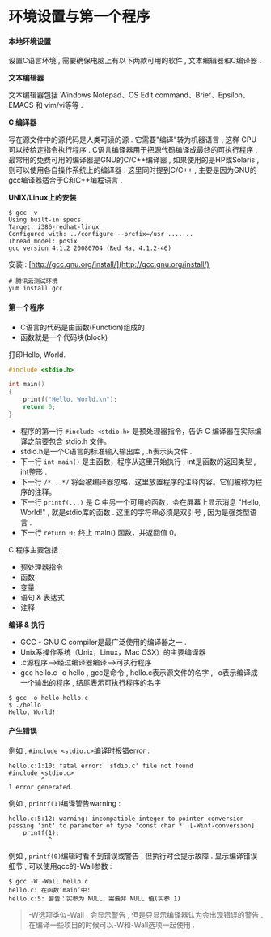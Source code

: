 # 环境设置与第一个程序

#### 本地环境设置

设置C语言环境 , 需要确保电脑上有以下两款可用的软件 , 文本编辑器和C编译器 .

**文本编辑器**

文本编辑器包括 Windows Notepad、OS Edit command、Brief、Epsilon、EMACS 和 vim/vi等等 .

**C 编译器**

写在源文件中的源代码是人类可读的源 . 它需要"编译"转为机器语言 , 这样 CPU 可以按给定指令执行程序 . C语言编译器用于把源代码编译成最终的可执行程序 . 最常用的免费可用的编译器是GNU的C/C++编译器 , 如果使用的是HP或Solaris , 则可以使用各自操作系统上的编译器 . 这里同时提到C/C++ , 主要是因为GNU的gcc编译器适合于C和C++编程语言 .

**UNIX/Linux上的安装**

```
$ gcc -v
Using built-in specs.
Target: i386-redhat-linux
Configured with: ../configure --prefix=/usr .......
Thread model: posix
gcc version 4.1.2 20080704 (Red Hat 4.1.2-46)
```

安装 : [http://gcc.gnu.org/install/](http://gcc.gnu.org/install/)

```
# 腾讯云测试环境
yum install gcc
```

#### 第一个程序

* C语言的代码是由函数\(Function\)组成的
* 函数就是一个代码块\(block\)

打印Hello, World.

```c
#include <stdio.h>

int main()
{
    printf("Hello, World.\n");
    return 0;
}
```

* 程序的第一行 `#include <stdio.h>` 是预处理器指令，告诉 C 编译器在实际编译之前要包含 stdio.h 文件。
* stdio.h是一个C语言的标准输入输出库 , .h表示头文件 . 
* 下一行 `int main()` 是主函数，程序从这里开始执行 , int是函数的返回类型 , int整形 . 
* 下一行 `/*...*/` 将会被编译器忽略，这里放置程序的注释内容。它们被称为程序的注释。
* 下一行 `printf(...)` 是 C 中另一个可用的函数，会在屏幕上显示消息 "Hello, World!" , 就是stdio库的函数 . 这里的字符串必须是双引号 , 因为是强类型语言 . 
* 下一行 `return 0;` 终止 main\(\) 函数，并返回值 0。

C 程序主要包括 :

* 预处理器指令
* 函数
* 变量
* 语句 & 表达式
* 注释

**编译 & 执行**

* GCC - GNU C compiler是最广泛使用的编译器之一 . 
* Unix系操作系统（Unix，Linux，Mac OSX）的主要编译器
* .c源程序--&gt;经过编译器编译--&gt;可执行程序
* gcc hello.c -o hello , gcc是命令 , hello.c表示源文件的名字 , -o表示编译成一个输出的程序 , 结尾表示可执行程序的名字

```
$ gcc -o hello hello.c
$ ./hello
Hello, World!
```

#### 产生错误

例如 , `#include <stdio.c>`编译时报错error :

```
hello.c:1:10: fatal error: 'stdio.c' file not found
#include <stdio.c>
         ^
1 error generated.
```

例如 , `printf(1)`编译警告warning :

```
hello.c:5:12: warning: incompatible integer to pointer conversion passing 'int' to parameter of type 'const char *' [-Wint-conversion]
    printf(1);
           ^
```

例如 , `printf(0)`编辑时看不到错误或警告 , 但执行时会提示故障 . 显示编译错误细节 , 可以使用gcc的-Wall参数 :

```
$ gcc -W -Wall hello.c
hello.c: 在函数‘main’中:
hello.c:5: 警告：实参为 NULL，需要非 NULL 值(实参 1)
```

> -W选项类似-Wall , 会显示警告 , 但是只显示编译器认为会出现错误的警告 . 在编译一些项目的时候可以-W和-Wall选项一起使用 .



